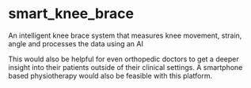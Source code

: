 # smart_knee_brace
An intelligent knee brace system that measures knee movement, strain, angle and processes the data using an AI

This would also be helpful for even orthopedic doctors to get a deeper insight into their patients outside of their clinical settings. A smartphone based physiotherapy would also be feasible with this platform.
